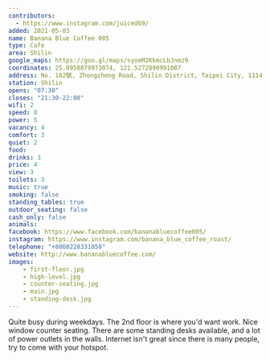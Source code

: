 ```yaml
---
contributors:
  - https://www.instagram.com/juiced69/
added: 2021-05-03
name: Banana Blue Coffee 005
type: Cafe
area: Shilin
google_maps: https://goo.gl/maps/syomM2KkmcLbJnmz9
coordinates: 25.0958079973074, 121.5272890991087
address: No. 182號, Zhongzheng Road, Shilin District, Taipei City, 11145
station: Shilin
opens: "07:30"
closes: "21:30-22:00"
wifi: 2
speed: 8
power: 5
vacancy: 4
comfort: 3
quiet: 2
food:
drinks: 3
price: 4
view: 3
toilets: 3
music: true
smoking: false
standing_tables: true
outdoor_seating: false
cash_only: false 
animals:
facebook: https://www.facebook.com/bananabluecoffee005/
instagram: https://www.instagram.com/banana_blue_coffee_roast/
telephone: "+8860228331858"
website: http://www.bananabluecoffee.com/
images: 
    - first-floor.jpg
    - high-level.jpg
    - counter-seating.jpg
    - main.jpg
    - standing-desk.jpg
---
```


Quite busy during weekdays. The 2nd floor is where you'd want work. Nice window counter seating. There are some standing desks available, and a lot of power outlets in the walls. Internet isn't great since there is many people, try to come with your hotspot. 